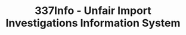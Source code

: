 ---
layout: default
bigquery: https://console.cloud.google.com/bigquery?p=patents-public-data&d=usitc_investigations&page=dataset&project=sheets-management-319211
citation: US International Trade Commission 337Info Unfair Import Investigations Information
  System
contributors: US International Trade Comission
cost: None
description: US International Trade Commission 337Info Unfair Import Investigations
  Information System contains data on investigations done under Section 337. Section
  337 declares the infringement of certain statutory intellectual property rights
  and other forms of unfair competition in import trade to be unlawful practices.
  Most Section 337 investigations involve allegations of patent or registered trademark
  infringement.
documentation: FAQ and tutorial available on the site
last_edit: 04/11/2022, 23:27:30
location: https://pubapps2.usitc.gov/337external/
maintained_by: US International Trade Comission
schema_fields:
- teoProceedingInvolved
- actualStartDateEvidHear
- markmanHearing
- patentNumbers
- internalRemand
- aljAssigned
- complainant
- finalDetViolation
- endDateMarkmanHearing
- teoReliefGranted
- teoIdDueDate
- currentStatus
- docketNo
- dateCreated
- title
- id
- cafcAppeals
- copyrightNumbers
- dateComplaintFiled
- teoIdIssueDate
- issueDateOtherNonFinal
- targetDate
- patentNumber
- investigationTermDate
- ouiiParticipation
- respondent
- investigationNo
- startDateMarkmanHearing
- trademarkNumbers
- scheduledEndDateEvidHear
- actualEndDateEvidHear
- finalDetNoViolation
- lastUpdated
- ouiiAttorney
- htsNumbers
- investigationType
- scheduledStartDateEvidHear
- invUnfairAct
- dateOfPublicationFrNotice
- gcAttorney
- currentActiveALJ
- finalIdOnViolationDue
- publication_number
- finalIdOnViolationIssue
shortname: unfair_import_investigations
tags:
- import
- legal
- trade
timeframe: 2008-2021 (prior to 2008 downloadable as a JSON file)
title: 337Info - Unfair Import Investigations Information System
uuid: 2721f5ec-e599-4890-9265-9706719fc71e
---